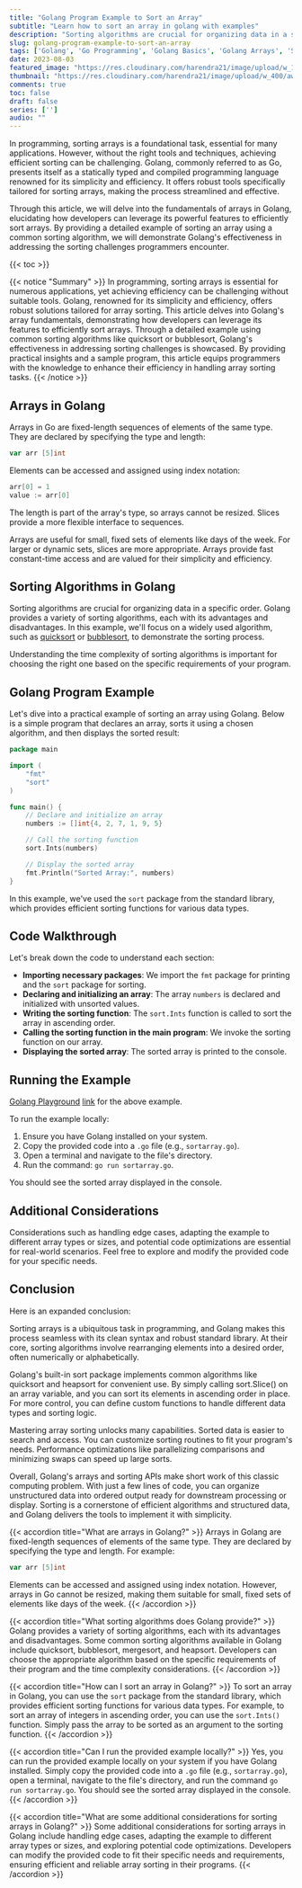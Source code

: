 ```yaml
---
title: "Golang Program Example to Sort an Array"
subtitle: "Learn how to sort an array in golang with examples"
description: "Sorting algorithms are crucial for organizing data in a specific order. Golang provides a variety of sorting algorithms, each with its advantages and disadvantages."
slug: golang-program-example-to-sort-an-array
tags: ['Golang', 'Go Programming', 'Golang Basics', 'Golang Arrays', 'Software Development']
date: 2023-08-03
featured_image: "https://res.cloudinary.com/harendra21/image/upload/w_1200/awesome-blog/awesome-golang/Golang_Example_To_Sort_an_Array_he41of.png"
thumbnail: "https://res.cloudinary.com/harendra21/image/upload/w_400/awesome-blog/awesome-golang/Golang_Example_To_Sort_an_Array_he41of.png"
comments: true
toc: false
draft: false
series: ['']
audio: ""
---
```


In programming, sorting arrays is a foundational task, essential for many applications. However, without the right tools and techniques, achieving efficient sorting can be challenging. Golang, commonly referred to as Go, presents itself as a statically typed and compiled programming language renowned for its simplicity and efficiency. It offers robust tools specifically tailored for sorting arrays, making the process streamlined and effective.

Through this article, we will delve into the fundamentals of arrays in Golang, elucidating how developers can leverage its powerful features to efficiently sort arrays. By providing a detailed example of sorting an array using a common sorting algorithm, we will demonstrate Golang's effectiveness in addressing the sorting challenges programmers encounter.

{{< toc >}}

{{< notice "Summary" >}}
In programming, sorting arrays is essential for numerous applications, yet achieving efficiency can be challenging without suitable tools. Golang, renowned for its simplicity and efficiency, offers robust solutions tailored for array sorting. This article delves into Golang's array fundamentals, demonstrating how developers can leverage its features to efficiently sort arrays. Through a detailed example using common sorting algorithms like quicksort or bubblesort, Golang's effectiveness in addressing sorting challenges is showcased. By providing practical insights and a sample program, this article equips programmers with the knowledge to enhance their efficiency in handling array sorting tasks.
{{< /notice >}}

## Arrays in Golang

Arrays in Go are fixed-length sequences of elements of the same type. They are declared by specifying the type and length:

```go
var arr [5]int
```

Elements can be accessed and assigned using index notation:

```go 
arr[0] = 1
value := arr[0]
```

The length is part of the array's type, so arrays cannot be resized. Slices provide a more flexible interface to sequences.

Arrays are useful for small, fixed sets of elements like days of the week. For larger or dynamic sets, slices are more appropriate. Arrays provide fast constant-time access and are valued for their simplicity and efficiency.

## Sorting Algorithms in Golang

Sorting algorithms are crucial for organizing data in a specific order. Golang provides a variety of sorting algorithms, each with its advantages and disadvantages. In this example, we'll focus on a widely used algorithm, such as [quicksort](https://blog.boot.dev/golang/quick-sort-golang/) or [bubblesort](https://www.tutorialspoint.com/bubble-sort-in-go-lang), to demonstrate the sorting process.

Understanding the time complexity of sorting algorithms is important for choosing the right one based on the specific requirements of your program.

## Golang Program Example

Let's dive into a practical example of sorting an array using Golang. Below is a simple program that declares an array, sorts it using a chosen algorithm, and then displays the sorted result:

```go
package main

import (
	"fmt"
	"sort"
)

func main() {
	// Declare and initialize an array
	numbers := []int{4, 2, 7, 1, 9, 5}

	// Call the sorting function
	sort.Ints(numbers)

	// Display the sorted array
	fmt.Println("Sorted Array:", numbers)
}
```

In this example, we've used the `sort` package from the standard library, which provides efficient sorting functions for various data types.

## Code Walkthrough

Let's break down the code to understand each section:

* **Importing necessary packages**: We import the `fmt` package for printing and the `sort` package for sorting.
* **Declaring and initializing an array**: The array `numbers` is declared and initialized with unsorted values.
* **Writing the sorting function**: The `sort.Ints` function is called to sort the array in ascending order.
* **Calling the sorting function in the main program**: We invoke the sorting function on our array.
* **Displaying the sorted array**: The sorted array is printed to the console.

## Running the Example

[Golang Playground](https://golang.withcodeexample.com/blog/golang-playground-guide/) [link](https://go.dev/play/p/DmEts9esaw4) for the above example.

To run the example locally:

1. Ensure you have Golang installed on your system.
2. Copy the provided code into a `.go` file (e.g., `sortarray.go`).
3. Open a terminal and navigate to the file's directory.
4. Run the command: `go run sortarray.go`.

You should see the sorted array displayed in the console.

## Additional Considerations

Considerations such as handling edge cases, adapting the example to different array types or sizes, and potential code optimizations are essential for real-world scenarios. Feel free to explore and modify the provided code for your specific needs.

## Conclusion

Here is an expanded conclusion:

Sorting arrays is a ubiquitous task in programming, and Golang makes this process seamless with its clean syntax and robust standard library. At their core, sorting algorithms involve rearranging elements into a desired order, often numerically or alphabetically. 

Golang's built-in sort package implements common algorithms like quicksort and heapsort for convenient use. By simply calling sort.Slice() on an array variable, and you can sort its elements in ascending order in place. For more control, you can define custom functions to handle different data types and sorting logic.

Mastering array sorting unlocks many capabilities. Sorted data is easier to search and access. You can customize sorting routines to fit your program's needs. Performance optimizations like parallelizing comparisons and minimizing swaps can speed up large sorts.

Overall, Golang's arrays and sorting APIs make short work of this classic computing problem. With just a few lines of code, you can organize unstructured data into ordered output ready for downstream processing or display. Sorting is a cornerstone of efficient algorithms and structured data, and Golang delivers the tools to implement it with simplicity.

{{< accordion title="What are arrays in Golang?" >}}
Arrays in Golang are fixed-length sequences of elements of the same type. They are declared by specifying the type and length. For example:
```go
var arr [5]int
```
Elements can be accessed and assigned using index notation. However, arrays in Go cannot be resized, making them suitable for small, fixed sets of elements like days of the week.
{{< /accordion >}}

{{< accordion title="What sorting algorithms does Golang provide?" >}}
Golang provides a variety of sorting algorithms, each with its advantages and disadvantages. Some common sorting algorithms available in Golang include quicksort, bubblesort, mergesort, and heapsort. Developers can choose the appropriate algorithm based on the specific requirements of their program and the time complexity considerations.
{{< /accordion >}}

{{< accordion title="How can I sort an array in Golang?" >}}
To sort an array in Golang, you can use the `sort` package from the standard library, which provides efficient sorting functions for various data types. For example, to sort an array of integers in ascending order, you can use the `sort.Ints()` function. Simply pass the array to be sorted as an argument to the sorting function.
{{< /accordion >}}

{{< accordion title="Can I run the provided example locally?" >}}
Yes, you can run the provided example locally on your system if you have Golang installed. Simply copy the provided code into a `.go` file (e.g., `sortarray.go`), open a terminal, navigate to the file's directory, and run the command `go run sortarray.go`. You should see the sorted array displayed in the console.
{{< /accordion >}}

{{< accordion title="What are some additional considerations for sorting arrays in Golang?" >}}
Some additional considerations for sorting arrays in Golang include handling edge cases, adapting the example to different array types or sizes, and exploring potential code optimizations. Developers can modify the provided code to fit their specific needs and requirements, ensuring efficient and reliable array sorting in their programs.
{{< /accordion >}}